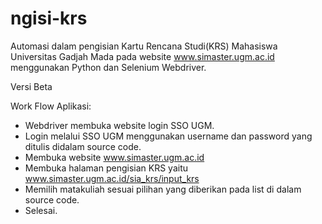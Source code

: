 # ngisi-krs

Automasi dalam pengisian Kartu Rencana Studi(KRS) Mahasiswa Universitas Gadjah Mada pada website www.simaster.ugm.ac.id menggunakan Python dan Selenium Webdriver.

Versi Beta

Work Flow Aplikasi:
- Webdriver membuka website login SSO UGM.
- Login melalui SSO UGM menggunakan username dan password yang ditulis didalam source code.
- Membuka website www.simaster.ugm.ac.id
- Membuka halaman pengisian KRS yaitu www.simaster.ugm.ac.id/sia_krs/input_krs
- Memilih matakuliah sesuai pilihan yang diberikan pada list di dalam source code.
- Selesai.
